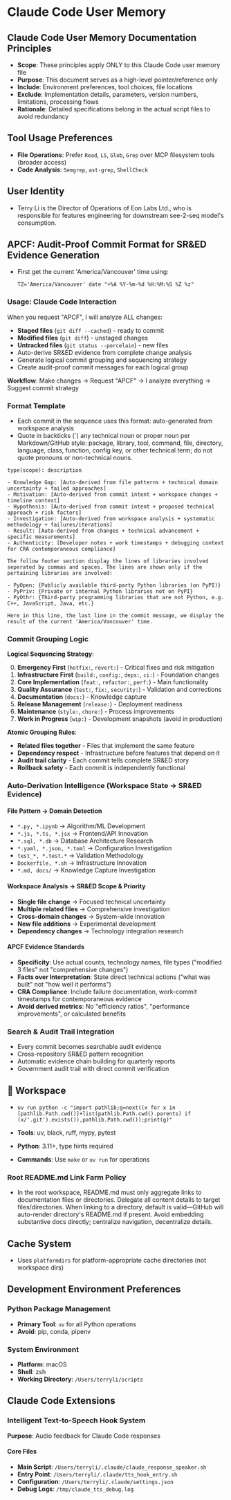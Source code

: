 # Claude Code User Memory

## Claude Code User Memory Documentation Principles
- **Scope**: These principles apply ONLY to this Claude Code user memory file
- **Purpose**: This document serves as a high-level pointer/reference only
- **Include**: Environment preferences, tool choices, file locations
- **Exclude**: Implementation details, parameters, version numbers, limitations, processing flows
- **Rationale**: Detailed specifications belong in the actual script files to avoid redundancy

## Tool Usage Preferences
- **File Operations**: Prefer `Read`, `LS`, `Glob`, `Grep` over MCP filesystem tools (broader access)
- **Code Analysis**: `Semgrep`, `ast-grep`, `ShellCheck`

## User Identity

- Terry Li is the Director of Operations of Eon Labs Ltd., who is responsible for features engineering for downstream see-2-seq model's consumption. 

## APCF: Audit-Proof Commit Format for SR&ED Evidence Generation

- First get the current 'America/Vancouver' time using:
	```bashult
	TZ='America/Vancouver' date "+%A %Y-%m-%d %H:%M:%S %Z %z"
	```

### Usage: Claude Code Interaction

When you request "APCF", I will analyze ALL changes:

- **Staged files** (`git diff --cached`) - ready to commit
- **Modified files** (`git diff`) - unstaged changes  
- **Untracked files** (`git status --porcelain`) - new files
- Auto-derive SR&ED evidence from complete change analysis
- Generate logical commit grouping and sequencing strategy
- Create audit-proof commit messages for each logical group

**Workflow**: Make changes → Request "APCF" → I analyze everything → Suggest commit strategy

### Format Template

- Each commit in the sequence uses this format: auto-generated from workspace analysis
- Quote in backticks (`) any technical noun or proper noun per Markdown/GitHub style: package, library, tool, command, file, directory, language, class, function, config key, or other technical term; do not quote pronouns or non-technical nouns.

```
type(scope): description

- Knowledge Gap: [Auto-derived from file patterns + technical domain uncertainty + failed approaches]
- Motivation: [Auto-derived from commit intent + workspace changes + timeline context]
- Hypothesis: [Auto-derived from commit intent + proposed technical approach + risk factors] 
- Investigation: [Auto-derived from workspace analysis + systematic methodology + failures/iterations]
- Result: [Auto-derived from changes + technical advancement + specific measurements]
- Authenticity: [Developer notes + work timestamps + debugging context for CRA contemporaneous compliance]

The follow footer section display the lines of libraries involved seperated by commas and spaces. The lines are shown only if the pertaining libraries are involved:

- PyOpen: {Publicly available third-party Python libraries (on PyPI)}
- PyPriv: {Private or internal Python libraries not on PyPI}
- PyOthr: {Third-party programming libraries that are not Python, e.g. C++, JavaScript, Java, etc.}

Here in this line, the last line in the commit message, we display the result of the current 'America/Vancouver' time.
```

### Commit Grouping Logic

**Logical Sequencing Strategy**:

0. **Emergency First** (`hotfix:`, `revert:`) - Critical fixes and risk mitigation
1. **Infrastructure First** (`build:`, `config:`, `deps:`, `ci:`) - Foundation changes
2. **Core Implementation** (`feat:`, `refactor:`, `perf:`) - Main functionality  
3. **Quality Assurance** (`test:`, `fix:`, `security:`) - Validation and corrections
4. **Documentation** (`docs:`) - Knowledge capture
5. **Release Management** (`release:`) - Deployment readiness
6. **Maintenance** (`style:`, `chore:`) - Process improvements
7. **Work in Progress** (`wip:`) - Development snapshots (avoid in production)

**Atomic Grouping Rules**:

- **Related files together** - Files that implement the same feature
- **Dependency respect** - Infrastructure before features that depend on it
- **Audit trail clarity** - Each commit tells complete SR&ED story
- **Rollback safety** - Each commit is independently functional

### Auto-Derivation Intelligence (Workspace State → SR&ED Evidence)

#### File Pattern → Domain Detection

- `*.py, *.ipynb` → Algorithm/ML Development  
- `*.js, *.ts, *.jsx` → Frontend/API Innovation
- `*.sql, *.db` → Database Architecture Research
- `*.yaml, *.json, *.toml` → Configuration Investigation
- `test_*, *.test.*` → Validation Methodology
- `Dockerfile, *.sh` → Infrastructure Innovation
- `*.md, docs/` → Knowledge Capture Investigation

#### Workspace Analysis → SR&ED Scope & Priority

- **Single file change** → Focused technical uncertainty
- **Multiple related files** → Comprehensive investigation  
- **Cross-domain changes** → System-wide innovation
- **New file additions** → Experimental development
- **Dependency changes** → Technology integration research

#### APCF Evidence Standards

- **Specificity**: Use actual counts, technology names, file types ("modified 3 files" not "comprehensive changes")
- **Facts over Interpretation**: State direct technical actions ("what was built" not "how well it performs")  
- **CRA Compliance**: Include failure documentation, work-commit timestamps for contemporaneous evidence
- **Avoid derived metrics**: No "efficiency ratios", "performance improvements", or calculated benefits

### Search & Audit Trail Integration

- Every commit becomes searchable audit evidence
- Cross-repository SR&ED pattern recognition  
- Automatic evidence chain building for quarterly reports
- Government audit trail with direct commit verification

## 🧠 Workspace

- `uv run python -c "import pathlib;g=next((x for x in [pathlib.Path.cwd()]+list(pathlib.Path.cwd().parents) if (x/'.git').exists()),pathlib.Path.cwd());print(g)"`

- **Tools**: uv, black, ruff, mypy, pytest  
- **Python**: 3.11+, type hints required  
- **Commands**: Use `make` or `uv run` for operations

### Root README.md Link Farm Policy

- In the root workspace, README.md must only aggregate links to documentation files or directories. Delegate all content details to target files/directories. When linking to a directory, default is valid—GitHub will auto-render directory's README.md if present. Avoid embedding substantive docs directly; centralize navigation, decentralize details.

## Cache System

- Uses `platformdirs` for platform-appropriate cache directories (not workspace dirs)

## Development Environment Preferences

### Python Package Management
- **Primary Tool**: `uv` for all Python operations
- **Avoid**: pip, conda, pipenv

### System Environment
- **Platform**: macOS
- **Shell**: zsh
- **Working Directory**: `/Users/terryli/scripts`

## Claude Code Extensions

### Intelligent Text-to-Speech Hook System
**Purpose**: Audio feedback for Claude Code responses

#### Core Files
- **Main Script**: `/Users/terryli/.claude/claude_response_speaker.sh`
- **Entry Point**: `/Users/terryli/.claude/tts_hook_entry.sh`
- **Configuration**: `/Users/terryli/.claude/settings.json`
- **Debug Logs**: `/tmp/claude_tts_debug.log`